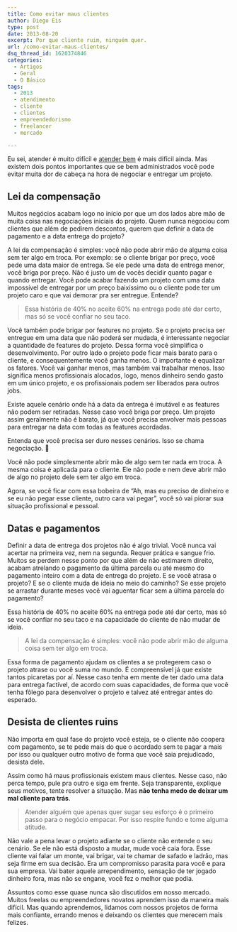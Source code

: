 ```yaml
---
title: Como evitar maus clientes
author: Diego Eis
type: post
date: 2013-08-20
excerpt: Por que cliente ruim, ninguém quer.
url: /como-evitar-maus-clientes/
dsq_thread_id: 1620374846
categories:
  - Artigos
  - Geral
  - O Básico
tags:
  - 2013
  - atendimento
  - cliente
  - clientes
  - empreendedorismo
  - freelancer
  - mercado

---
```

Eu sei, atender é muito difícil e [atender bem][1] é mais difícil ainda. Mas existem dois pontos importantes que se bem administrados você pode evitar muita dor de cabeça na hora de negociar e entregar um projeto.

## Lei da compensação

Muitos negócios acabam logo no início por que um dos lados abre mão de muita coisa nas negociações iniciais do projeto. Quem nunca negociou com clientes que além de pedirem descontos, querem que definir a data de pagamento e a data entrega do projeto?

A lei da compensação é simples: você não pode abrir mão de alguma coisa sem ter algo em troca. Por exemplo: se o cliente brigar por preço, você pede uma data maior de entrega. Se ele pede uma data de entrega menor, você briga por preço. Não é justo um de vocês decidir quanto pagar e quando entregar. Você pode acabar fazendo um projeto com uma data impossível de entregar por um preço baixíssimo ou o cliente pode ter um projeto caro e que vai demorar pra ser entregue. Entende?

> Essa história de 40% no aceite 60% na entrega pode até dar certo, mas só se você confiar no seu taco.

Você também pode brigar por features no projeto. Se o projeto precisa ser entregue em uma data que não poderá ser mudada, é interessante negociar a quantidade de features do projeto. Dessa forma você simplifica o desenvolvimento. Por outro lado o projeto pode ficar mais barato para o cliente, e consequentemente você ganha menos. O importante é equalizar os fatores. Você vai ganhar menos, mas também vai trabalhar menos. Isso significa menos profissionais alocados, logo, menos dinheiro sendo gasto em um único projeto, e os profissionais podem ser liberados para outros jobs.

Existe aquele cenário onde há a data da entrega é imutável e as features não podem ser retiradas. Nesse caso você briga por preço. Um projeto assim geralmente não é barato, já que você precisa envolver mais pessoas para entregar na data com todas as features acordadas. 

Entenda que você precisa ser duro nesses cenários. Isso se chama negociação. 🙂
  
Você não pode simplesmente abrir mão de algo sem ter nada em troca. A mesma coisa é aplicada para o cliente. Ele não pode e nem deve abrir mão de algo no projeto dele sem ter algo em troca.

Agora, se você ficar com essa bobeira de &#8220;Ah, mas eu preciso de dinheiro e se eu não pegar esse cliente, outro cara vai pegar&#8221;, você só vai piorar sua situação profissional e pessoal.

## Datas e pagamentos

Definir a data de entrega dos projetos não é algo trivial. Você nunca vai acertar na primeira vez, nem na segunda. Requer prática e sangue frio. Muitos se perdem nesse ponto por que além de não estimarem direito, acabam atrelando o pagamento da última parcela ou até mesmo do pagamento inteiro com a data de entrega do projeto. E se você atrasa o projeto? E se o cliente muda de ideia no meio do caminho? Se esse projeto se arrastar durante meses você vai aguentar ficar sem a última parcela do pagamento?

Essa história de 40% no aceite 60% na entrega pode até dar certo, mas só se você confiar no seu taco e na capacidade do cliente de não mudar de ideia.

> A lei da compensação é simples: você não pode abrir mão de alguma coisa sem ter algo em troca.

Essa forma de pagamento ajudam os clientes a se protegerem caso o projeto atrase ou você suma no mundo. É compreensível já que existe tantos picaretas por aí. Nesse caso tenha em mente de ter dado uma data para entrega factível, de acordo com suas capacidades, de forma que você tenha fôlego para desenvolver o projeto e talvez até entregar antes do esperado. 

## Desista de clientes ruins

Não importa em qual fase do projeto você esteja, se o cliente não coopera com pagamento, se te pede mais do que o acordado sem te pagar a mais por isso ou qualquer outro motivo de forma que você saia prejudicado, desista dele.

Assim como há maus profissionais existem maus clientes. Nesse caso, não perca tempo, pule pra outro e siga em frente. Seja transparente, explique seus motivos, tente resolver a situação. Mas **não tenha medo de deixar um mal cliente para trás**.

> Atender alguém que apenas quer sugar seu esforço é o primeiro passo para o negócio empacar. Por isso respire fundo e tome alguma atitude.

Não vale a pena levar o projeto adiante se o cliente não entende o seu cenário. Se ele não está disposto a mudar, mude você caia fora. Esse cliente vai falar um monte, vai brigar, vai te chamar de safado e ladrão, mas seja firme em sua decisão. Era um compromisso parasita para você e para sua empresa. Vai bater aquele arrependimento, sensação de ter jogado dinheiro fora, mas não se engane, você fez o melhor que podia.

Assuntos como esse quase nunca são discutidos em nosso mercado. Muitos freelas ou empreendedores novatos aprendem isso da maneira mais difícil. Mas quando aprendemos, lidamos com nossos projetos de forma mais confiante, errando menos e deixando os clientes que merecem mais felizes.

 [1]: http://tableless.com.br/atender-bem-para-atender-sempre